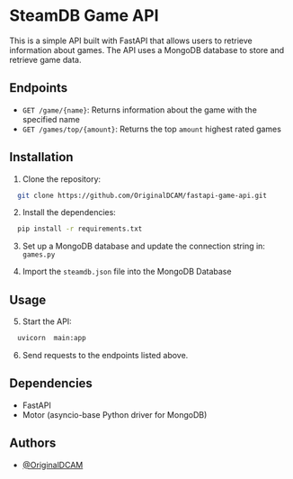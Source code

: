 ﻿
# SteamDB Game API

This is a simple API built with FastAPI that allows users to retrieve information about games. The API uses a MongoDB database to store and retrieve game data.

## Endpoints

* `GET /game/{name}`: Returns information about the game with the specified name
* `GET /games/top/{amount}`: Returns the top `amount` highest rated games
## Installation

1) Clone the repository:

```bash
  git clone https://github.com/OriginalDCAM/fastapi-game-api.git
```
2) Install the dependencies:

```bash
  pip install -r requirements.txt
```
3) Set up a MongoDB database and update the connection string in: `games.py`

4) Import the `steamdb.json` file into the MongoDB Database

## Usage

5) Start the API:

```bash
  uvicorn  main:app
```
6) Send requests to the endpoints listed above.

## Dependencies

* FastAPI
* Motor (asyncio-base Python driver for MongoDB)


## Authors

- [@OriginalDCAM](https://www.github.com/OriginalDCAM)

